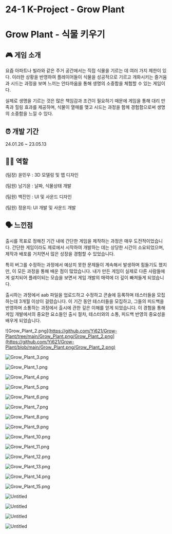 # 24-1 K-Project - Grow Plant

# Grow Plant - 식물 키우기

## 🎮 게임 소개

요즘 아파트나 빌라와 같은 주거 공간에서는 직접 식물을 기르는 데 여러 가지 제한이 있다. 이러한 상황을 반영하여 플레이어들이 식물을 성공적으로 기르고 개화시키는 즐거움과 시드는 과정을 보며 느끼는 안타까움을 통해 생명의 소중함을 체험할 수 있는 게임이다.

실제로 생명을 기르는 것은 많은 책임감과 조건이 필요하기 때문에 게임을 통해 대리 만족과 힐링 효과를 제공하며, 식물이 열매를 맺고 시드는 과정을 함께 경험함으로써 생명의 소중함을 느낄 수 있다.

## ⏰ 개발 기간

24.01.26 ~ 23.05.13


## 👩‍💻 역할

(팀장) 윤민우 : 3D 모델링 및 맵 디자인

(팀원) 남기윤 : 날짜, 식물상태 개발

(팀원) 백진인 : UI 및 사운드 디자인

(팀원) 정윤지: UI 개발 및 사운드 개발

## 🗣️ 느낀점

출시를 목표로 정해진 기간 내에 간단한 게임을 제작하는 과정은 매우 도전적이었습니다. 간단한 게임이라도 제로에서 시작하여 개발하는 데는 상당한 시간이 소요되었으며, 제작과 배포를 거치면서 많은 성장을 경험할 수 있었습니다.

특히 버그를 수정하는 과정에서 예상치 못한 문제들이 계속해서 발생하며 힘들기도 했지만, 이 모든 과정을 통해 배운 점이 많았습니다. 내가 만든 게임이 실제로 다른 사람들에게 설치되어 플레이되는 모습을 보면서 게임 개발의 매력에 더 깊이 빠져들게 되었습니다.

출시하는 과정에서 aab 파일을 업로드하고 수정하고 콘솔에 등록하며 테스터들을 모집하는데 3개월 이상이 걸렸습니다. 이 기간 동안 테스터들을 모집하고, 그들의 피드백을 반영하며 소통하는 과정에서 출시에 관한 깊은 이해를 얻게 되었습니다. 이 경험을 통해 게임 개발에서의 중요한 요소들인 출시 절차, 테스터와의 소통, 피드백 반영의 중요성을 배우게 되었습니다.

![Grow_Plant_2.png](https://github.com/Yj621/Grow-Plant/tree/main/Grow_Plant.png/Grow_Plant_2.png](https://github.com/Yj621/Grow-Plant/blob/main/Grow_Plant.png/Grow_Plant_2.png)

![Grow_Plant_3.png](24-1%20K-Project%20-%20Grow%20Plant%2077932305b32a4082bcd498a25b053d40/Grow_Plant_3.png)

![Grow_Plant_1.png](24-1%20K-Project%20-%20Grow%20Plant%2077932305b32a4082bcd498a25b053d40/Grow_Plant_1.png)

![Grow_Plant_4.png](24-1%20K-Project%20-%20Grow%20Plant%2077932305b32a4082bcd498a25b053d40/Grow_Plant_4.png)

![Grow_Plant_5.png](24-1%20K-Project%20-%20Grow%20Plant%2077932305b32a4082bcd498a25b053d40/Grow_Plant_5.png)

![Grow_Plant_6.png](24-1%20K-Project%20-%20Grow%20Plant%2077932305b32a4082bcd498a25b053d40/Grow_Plant_6.png)

![Grow_Plant_7.png](24-1%20K-Project%20-%20Grow%20Plant%2077932305b32a4082bcd498a25b053d40/Grow_Plant_7.png)

![Grow_Plant_8.png](24-1%20K-Project%20-%20Grow%20Plant%2077932305b32a4082bcd498a25b053d40/Grow_Plant_8.png)

![Grow_Plant_9.png](24-1%20K-Project%20-%20Grow%20Plant%2077932305b32a4082bcd498a25b053d40/Grow_Plant_9.png)

![Grow_Plant_10.png](24-1%20K-Project%20-%20Grow%20Plant%2077932305b32a4082bcd498a25b053d40/Grow_Plant_10.png)

![Grow_Plant_11.png](24-1%20K-Project%20-%20Grow%20Plant%2077932305b32a4082bcd498a25b053d40/Grow_Plant_11.png)

![Grow_Plant_12.png](24-1%20K-Project%20-%20Grow%20Plant%2077932305b32a4082bcd498a25b053d40/Grow_Plant_12.png)

![Grow_Plant_13.png](24-1%20K-Project%20-%20Grow%20Plant%2077932305b32a4082bcd498a25b053d40/Grow_Plant_13.png)

![Grow_Plant_14.png](24-1%20K-Project%20-%20Grow%20Plant%2077932305b32a4082bcd498a25b053d40/Grow_Plant_14.png)

![Grow_Plant_15.png](24-1%20K-Project%20-%20Grow%20Plant%2077932305b32a4082bcd498a25b053d40/Grow_Plant_15.png)

![Untitled](24-1%20K-Project%20-%20Grow%20Plant%2077932305b32a4082bcd498a25b053d40/Untitled.png)

![Untitled](24-1%20K-Project%20-%20Grow%20Plant%2077932305b32a4082bcd498a25b053d40/Untitled%201.png)

![Untitled](24-1%20K-Project%20-%20Grow%20Plant%2077932305b32a4082bcd498a25b053d40/Untitled%202.png)

![Untitled](24-1%20K-Project%20-%20Grow%20Plant%2077932305b32a4082bcd498a25b053d40/Untitled%203.png)
